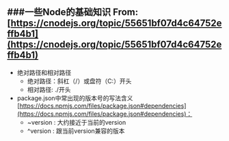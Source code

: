 ###一些Node的基础知识 From:[https://cnodejs.org/topic/55651bf07d4c64752effb4b1](https://cnodejs.org/topic/55651bf07d4c64752effb4b1)
-----------

- 绝对路径和相对路径
    - 绝对路径：斜杠（/）或盘符（C:）开头
    - 相对路径: ./开头
- package.json中常出现的版本号的写法含义 [https://docs.npmjs.com/files/package.json#dependencies](https://docs.npmjs.com/files/package.json#dependencies)：
    - ~version : 大约接近于当前的version
    - ^version : 跟当前version兼容的版本


